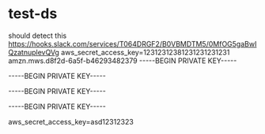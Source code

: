 # test-ds

should detect this
https://hooks.slack.com/services/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
aws_secret_access_key=12312312381231231231231
amzn.mws.d8f2d-6a5f-b46293482379
-----BEGIN PRIVATE KEY-----

-----BEGIN PRIVATE KEY-----


-----BEGIN PRIVATE KEY-----

-----BEGIN PRIVATE KEY-----

aws_secret_access_key=asd12312323
